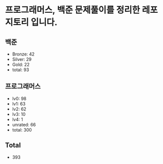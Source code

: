 # 프로그래머스, 백준 문제풀이를 정리한 레포지토리 입니다. 

## 백준
- Bronze: 42
- Silver: 29
- Gold: 22
- total: 93

## 프로그래머스
- lv0: 98
- lv1: 63
- lv2: 62
- lv3: 10
- lv4: 1
- unrated: 66
- total: 300

## Total
- 393
